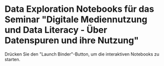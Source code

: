 # Data Exploration Notebooks für das Seminar "Digitale Mediennutzung und Data Literacy - Über Datenspuren und ihre Nutzung"

Drücken Sie den "Launch Binder"-Button, um die interaktiven Notebooks zu starten.